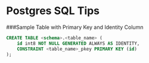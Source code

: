 # Postgres SQL Tips

###Sample Table with Primary Key and Identity Column
```sql
CREATE TABLE <schema>.<table_name> (
	id int8 NOT NULL GENERATED ALWAYS AS IDENTITY,
	CONSTRAINT <table_name>_pkey PRIMARY KEY (id)
);
```

